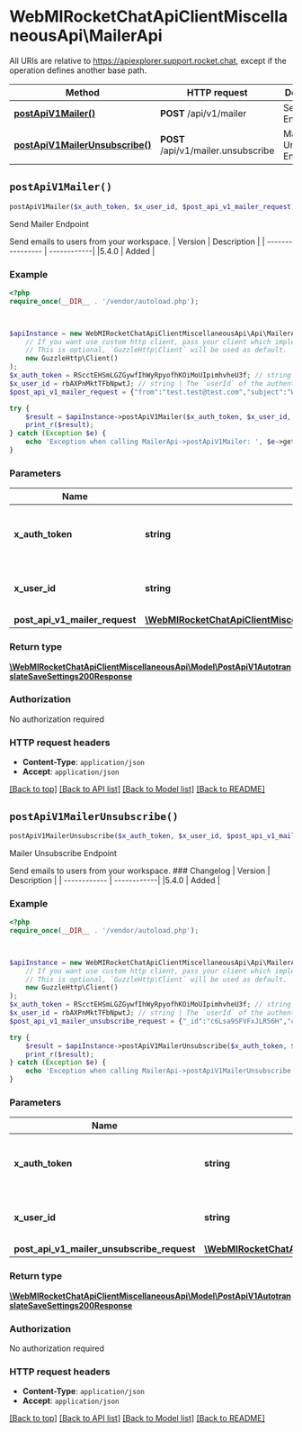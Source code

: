 # WebMIRocketChatApiClientMiscellaneousApi\MailerApi

All URIs are relative to https://apiexplorer.support.rocket.chat, except if the operation defines another base path.

| Method | HTTP request | Description |
| ------------- | ------------- | ------------- |
| [**postApiV1Mailer()**](MailerApi.md#postApiV1Mailer) | **POST** /api/v1/mailer | Send Mailer Endpoint |
| [**postApiV1MailerUnsubscribe()**](MailerApi.md#postApiV1MailerUnsubscribe) | **POST** /api/v1/mailer.unsubscribe | Mailer Unsubscribe Endpoint |


## `postApiV1Mailer()`

```php
postApiV1Mailer($x_auth_token, $x_user_id, $post_api_v1_mailer_request): \WebMIRocketChatApiClientMiscellaneousApi\Model\PostApiV1AutotranslateSaveSettings200Response
```

Send Mailer Endpoint

Send emails to users from your workspace.  | Version      | Description | | ---------------- | ------------| |5.4.0      | Added      |

### Example

```php
<?php
require_once(__DIR__ . '/vendor/autoload.php');



$apiInstance = new WebMIRocketChatApiClientMiscellaneousApi\Api\MailerApi(
    // If you want use custom http client, pass your client which implements `GuzzleHttp\ClientInterface`.
    // This is optional, `GuzzleHttp\Client` will be used as default.
    new GuzzleHttp\Client()
);
$x_auth_token = RScctEHSmLGZGywfIhWyRpyofhKOiMoUIpimhvheU3f; // string | The `authToken` of the authenticated user.
$x_user_id = rbAXPnMktTFbNpwtJ; // string | The `userId` of the authenticated user.
$post_api_v1_mailer_request = {"from":"test.test@test.com","subject":"Welcome to the Test Newsletter","body":"Thank you for subscribing to the Test Newsletter. If this was not you feel free to unsubscribe by hitting the following button [unsubscribe]","dryrun":"true"}; // \WebMIRocketChatApiClientMiscellaneousApi\Model\PostApiV1MailerRequest

try {
    $result = $apiInstance->postApiV1Mailer($x_auth_token, $x_user_id, $post_api_v1_mailer_request);
    print_r($result);
} catch (Exception $e) {
    echo 'Exception when calling MailerApi->postApiV1Mailer: ', $e->getMessage(), PHP_EOL;
}
```

### Parameters

| Name | Type | Description  | Notes |
| ------------- | ------------- | ------------- | ------------- |
| **x_auth_token** | **string**| The &#x60;authToken&#x60; of the authenticated user. | |
| **x_user_id** | **string**| The &#x60;userId&#x60; of the authenticated user. | |
| **post_api_v1_mailer_request** | [**\WebMIRocketChatApiClientMiscellaneousApi\Model\PostApiV1MailerRequest**](../Model/PostApiV1MailerRequest.md)|  | [optional] |

### Return type

[**\WebMIRocketChatApiClientMiscellaneousApi\Model\PostApiV1AutotranslateSaveSettings200Response**](../Model/PostApiV1AutotranslateSaveSettings200Response.md)

### Authorization

No authorization required

### HTTP request headers

- **Content-Type**: `application/json`
- **Accept**: `application/json`

[[Back to top]](#) [[Back to API list]](../../README.md#endpoints)
[[Back to Model list]](../../README.md#models)
[[Back to README]](../../README.md)

## `postApiV1MailerUnsubscribe()`

```php
postApiV1MailerUnsubscribe($x_auth_token, $x_user_id, $post_api_v1_mailer_unsubscribe_request): \WebMIRocketChatApiClientMiscellaneousApi\Model\PostApiV1AutotranslateSaveSettings200Response
```

Mailer Unsubscribe Endpoint

Send emails to users from your workspace.  ### Changelog | Version      | Description | | ------------ | ------------| |5.4.0         | Added      |

### Example

```php
<?php
require_once(__DIR__ . '/vendor/autoload.php');



$apiInstance = new WebMIRocketChatApiClientMiscellaneousApi\Api\MailerApi(
    // If you want use custom http client, pass your client which implements `GuzzleHttp\ClientInterface`.
    // This is optional, `GuzzleHttp\Client` will be used as default.
    new GuzzleHttp\Client()
);
$x_auth_token = RScctEHSmLGZGywfIhWyRpyofhKOiMoUIpimhvheU3f; // string | The `authToken` of the authenticated user.
$x_user_id = rbAXPnMktTFbNpwtJ; // string | The `userId` of the authenticated user.
$post_api_v1_mailer_unsubscribe_request = {"_id":"c6Lsa9SFVFxJLR56H","createdAt":"1692284808957"}; // \WebMIRocketChatApiClientMiscellaneousApi\Model\PostApiV1MailerUnsubscribeRequest

try {
    $result = $apiInstance->postApiV1MailerUnsubscribe($x_auth_token, $x_user_id, $post_api_v1_mailer_unsubscribe_request);
    print_r($result);
} catch (Exception $e) {
    echo 'Exception when calling MailerApi->postApiV1MailerUnsubscribe: ', $e->getMessage(), PHP_EOL;
}
```

### Parameters

| Name | Type | Description  | Notes |
| ------------- | ------------- | ------------- | ------------- |
| **x_auth_token** | **string**| The &#x60;authToken&#x60; of the authenticated user. | |
| **x_user_id** | **string**| The &#x60;userId&#x60; of the authenticated user. | |
| **post_api_v1_mailer_unsubscribe_request** | [**\WebMIRocketChatApiClientMiscellaneousApi\Model\PostApiV1MailerUnsubscribeRequest**](../Model/PostApiV1MailerUnsubscribeRequest.md)|  | [optional] |

### Return type

[**\WebMIRocketChatApiClientMiscellaneousApi\Model\PostApiV1AutotranslateSaveSettings200Response**](../Model/PostApiV1AutotranslateSaveSettings200Response.md)

### Authorization

No authorization required

### HTTP request headers

- **Content-Type**: `application/json`
- **Accept**: `application/json`

[[Back to top]](#) [[Back to API list]](../../README.md#endpoints)
[[Back to Model list]](../../README.md#models)
[[Back to README]](../../README.md)
